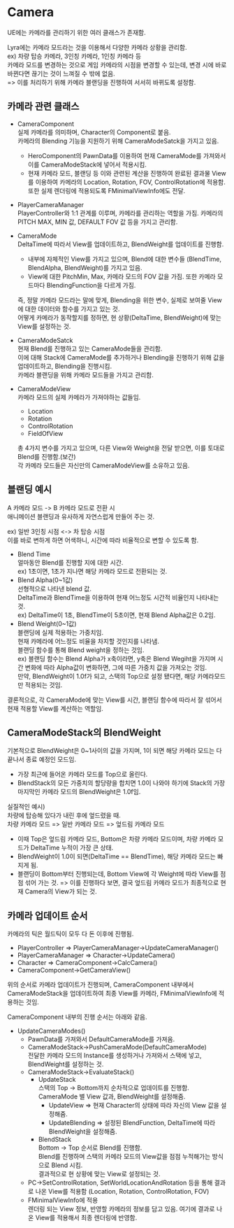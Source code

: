 # Camera

UE에는 카메라를 관리하기 위한 여러 클래스가 존재함.  

Lyra에는 카메라 모드라는 것을 이용해서 다양한 카메라 상황을 관리함.  
ex) 차량 탑승 카메라, 3인칭 카메라, 1인칭 카메라 등  
카메라 모드를 변경하는 것으로 게임 카메라의 시점을 변경할 수 있는데, 변경 시에 바로 바뀐다면 끊기는 것이 느껴질 수 밖에 없음.  
=> 이를 처리하기 위해 카메라 블랜딩을 진행하여 서서히 바뀌도록 설정함.

## 카메라 관련 클래스

- CameraComponent  
 실제 카메라를 의미하며, Character의 Component로 붙음.  
 카메라의 Blending 기능을 지원하기 위해 CameraModeSatck을 가지고 있음.
   - HeroComponent의 PawnData를 이용하여 현재 CameraMode를 가져와서 이를 CameraModeStack에 넣어서 적용시킴.
   - 현재 카메라 모드, 블랜딩 등 이와 관련된 계산을 진행하여 완료된 결과물 View를 이용하여 카메라의 Location, Rotation, FOV, ControlRotation에 적용함.  
   또한 실제 렌더링에 적용되도록 FMinimalViewInfo에도 전달.

- PlayerCameraManager  
 PlayerController와 1:1 관계를 이루며, 카메라를 관리하는 역할을 가짐. 카메라의 PITCH MAX, MIN 값, DEFAULT FOV 값 등을 가지고 관리함.

- CameraMode  
	DeltaTime에 따라서 View를 업데이트하고, BlendWeight를 업데이트를 진행함.
	- 내부에 자체적인 View를 가지고 있으며, Blend에 대한 변수들 (BlendTime, BlendAlpha, BlendWeight)를 가지고 있음.
	-  View에 대한 PitchMin, Max, 카메라 모드의 FOV 값을 가짐. 또한 카메라 모드마다 BlendingFunction을 다르게 가짐.  
	
    즉, 정말 카메라 모드라는 말에 맞게, Blending을 위한 변수, 실제로 보여줄 View에 대한 데이터와 함수를 가지고 있는 것.  
	어떻게 카메라가 동작할지를 정하면, 현 상황(DeltaTime, BlendWeight)에 맞는 View를 설정하는 것.

- CameraModeSatck  
 현재 Blend를 진행하고 있는 CameraMode들을 관리함.  
 이에 대해 Stack에 CameraMode를 추가하거나 Blending을 진행하기 위해 값을 업데이트하고, Blending을 진행시킴.  
 카메라 블랜딩을 위해 카메라 모드들을 가지고 관리함.


- CameraModeView  
 카메라 모드의 실제 카메라가 가져야하는 값들임.
    - Location
    - Rotation
    - ControlRotation
    - FieldOfView  
 
    총 4가지 변수를 가지고 있으며, 다른 View와 Weight을 전달 받으면, 이를 토대로 Blend를 진행함.(보간)  
    각 카메라 모드들은 자신만의 CameraModeView를 소유하고 있음.


## 블랜딩 예시

A 카메라 모드 -> B 카메라 모드로 전환 시  
애니메이션 블랜딩과 유사하게 자연스럽게 만들어 주는 것.

ex) 일반 3인칭 시점 <-> 차 탑승 시점  
이를 바로 변하게 하면 어색하니, 시간에 따라 비율적으로 변할 수 있도록 함.

- Blend Time  
    얼마동안 Blend를 진행할 지에 대한 시간.  
    ex) 1초이면, 1초가 지나면 해당 카메라 모드로 전환되는 것.
- Blend Alpha(0~1값)  
    선형적으로 나타낸 blend 값.  
    DeltaTime과 BlendTime을 이용하여 현재 어느정도 시간적 비율인지 나타내는 것.  
    ex) DeltaTime이 1초, BlendTime이 5초이면, 현재 Blend Alpha값은 0.2임.
- Blend Weight(0~1값)  
    블랜딩에 실제 적용하는 가중치임.  
    현재 카메라에 어느정도 비율을 차지할 것인지를 나타냄.  
    블랜딩 함수를 통해 Blend weight을 정하는 것임.  
    ex) 블랜딩 함수는 Blend Alpha가 x축이라면, y축은 Blend Wegiht을 가지며 시간 변화에 따라 Alpha값이 변화하면, 그에 따른 가중치 값을 가져오는 것임.  
    만약, BlendWeight이 1.0f가 되고, 스택의 Top으로 설정 됐다면, 해당 카메라모드만 적용되는 것임.

결론적으로, 각 CameraMode에 맞는 View를 시간, 블랜딩 함수에 따라서 잘 섞어서 현재 적용할 View를 계산하는 역할임.


## CameraModeStack의 BlendWeight

기본적으로 BlendWeight은 0~1사이의 값을 가지며, 1이 되면 해당 카메라 모드는 다 끝나서 종료 예정인 모드임.

- 가장 최근에 들어온 카메라 모드를 Top으로 올린다.
- BlendStack의 모든 가중치의 할당량을 합치면 1.0이 나와야 하기에 Stack의 가장 마지막인 카메라 모드의 BlendWeight은 1.0f임.

실질적인 예시)  
차량에 탑승해 있다가 내린 후에 엎드렸을 때.  
차량 카메라 모드 => 일반 카메라 모드 => 엎드림 카메라 모드  
- 이때 Top은 엎드림 카메라 모드, Bottom은 차량 카메라 모드이며, 차량 카메라 모드가 DeltaTime 누적이 가장 큰 상태.
- BlendWeight이 1.0이 되면(DeltaTime == BlendTime), 해당 카메라 모드는 빠지게 됨.
- 블랜딩이 Bottom부터 진행되는데, Bottom View에 각 Weight에 따라 View를 점점 섞어 가는 것. => 이를 진행하다 보면, 결국 엎드림 카메라 모드가 최종적으로 현재 Camera의 View가 되는 것.


## 카메라 업데이트 순서

카메라의 틱은 월드틱이 모두 다 돈 이후에 진행됨.

- PlayerController => PlayerCameraManager->UpdateCameraManager()
- PlayerCameraManager => Character->UpdateCamera()
- Character => CameraComponent->CalcCamera()
- CameraComponent->GetCameraView()  

위의 순서로 카메라 업데이트가 진행되며, CameraComponent 내부에서 CameraModeStack을 업데이트하여 최종 View를 카메라, FMinimalViewInfo에 적용하는 것임.

CameraComponent 내부의 진행 순서는 아래와 같음.
- UpdateCameraModes() 
    - PawnData를 가져와서 DefaultCameraMode를 가져옴.
    - CameraModeStack->PushCameraMode(DefaultCameraMode)  
        전달한 카메라 모드의 Instance를 생성하거나 가져와서 스택에 넣고, BlendWeight를 설정하는 것.
    - CameraModeStack->EvaluateStack()
        - UpdateStack  
            스택의 Top -> Bottom까지 순차적으로 업데이트를 진행함. CameraMode 별 View 값과, BlendWeight를 설정해줌.
            - UpdateView => 현재 Character의 상태에 따라 자신의 View 값을 설정해줌.
            - UpdateBlending => 설정된 BlendFunction, DeltaTime에 따라 BlendWeight을 설정해줌.
        - BlendStack  
            Bottom -> Top 순서로 Blend를 진행함.  
            Blend를 진행하며 스택의 카메라 모드의 View값을 점점 누적해가는 방식으로 Blend 시킴.  
            결과적으로 현 상황에 맞는 View로 설정되는 것.
    - PC->SetControlRotation, SetWorldLocationAndRotation 등을 통해 결과로 나온 View를 적용함 (Location, Rotation, ControlRotation, FOV)
    - FMinimalViewInfo에 적용  
        렌더링 되는 View 정보, 반영할 카메라의 정보를 담고 있음. 여기에 결과로 나온 View를 적용해서 최종 렌더링에 반영함.


    

